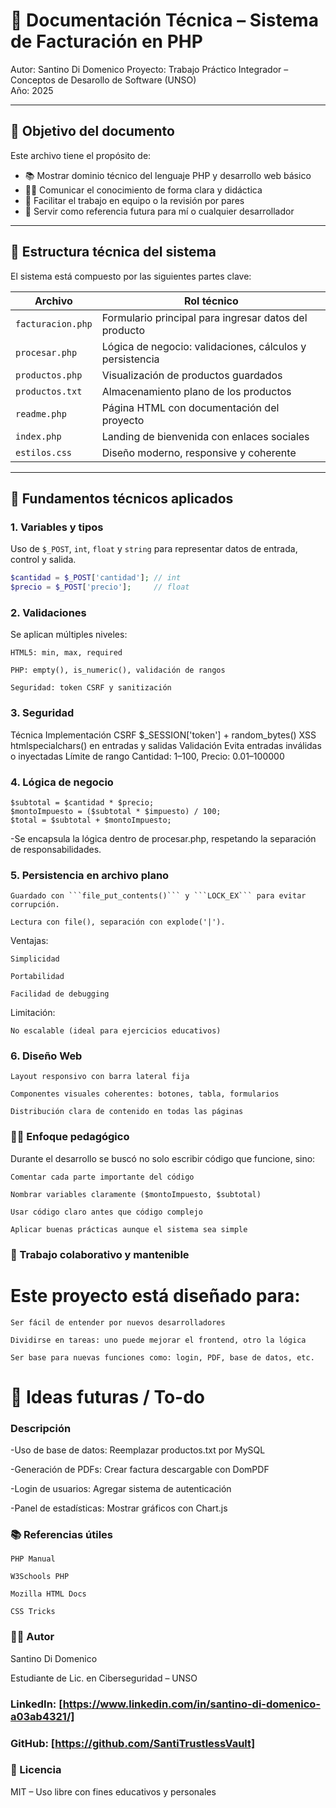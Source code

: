 # 🧠 Documentación Técnica – Sistema de Facturación en PHP

Autor: Santino Di Domenico
Proyecto: Trabajo Práctico Integrador – Conceptos de Desarollo de Software (UNSO)  
Año: 2025

---

## 🎯 Objetivo del documento

Este archivo tiene el propósito de:

- 📚 Mostrar dominio técnico del lenguaje PHP y desarrollo web básico
- 🧑‍🏫 Comunicar el conocimiento de forma clara y didáctica
- 🤝 Facilitar el trabajo en equipo o la revisión por pares
- 🔁 Servir como referencia futura para mí o cualquier desarrollador

---

## 🧩 Estructura técnica del sistema

El sistema está compuesto por las siguientes partes clave:

| Archivo         | Rol técnico                                               |
|----------------|------------------------------------------------------------|
| `facturacion.php` | Formulario principal para ingresar datos del producto     |
| `procesar.php`    | Lógica de negocio: validaciones, cálculos y persistencia |
| `productos.php`   | Visualización de productos guardados                     |
| `productos.txt`   | Almacenamiento plano de los productos                    |
| `readme.php`      | Página HTML con documentación del proyecto               |
| `index.php`       | Landing de bienvenida con enlaces sociales               |
| `estilos.css`     | Diseño moderno, responsive y coherente                   |

---

## 🧠 Fundamentos técnicos aplicados

### 1. Variables y tipos

Uso de `$_POST`, `int`, `float` y `string` para representar datos de entrada, control y salida.

```php
$cantidad = $_POST['cantidad']; // int
$precio = $_POST['precio'];     // float
```

### 2. Validaciones

Se aplican múltiples niveles:

    HTML5: min, max, required

    PHP: empty(), is_numeric(), validación de rangos

    Seguridad: token CSRF y sanitización

### 3. Seguridad

Técnica	        Implementación
CSRF	        $_SESSION['token'] + random_bytes()
XSS	            htmlspecialchars() en entradas y salidas
Validación	    Evita entradas inválidas o inyectadas
Límite de rango	Cantidad: 1–100, Precio: 0.01–100000

### 4. Lógica de negocio

```
$subtotal = $cantidad * $precio;
$montoImpuesto = ($subtotal * $impuesto) / 100;
$total = $subtotal + $montoImpuesto;
```

-Se encapsula la lógica dentro de procesar.php, respetando la separación de responsabilidades.

### 5. Persistencia en archivo plano

    Guardado con ```file_put_contents()``` y ```LOCK_EX``` para evitar corrupción.

    Lectura con file(), separación con explode('|').

Ventajas:

    Simplicidad

    Portabilidad

    Facilidad de debugging

Limitación:

    No escalable (ideal para ejercicios educativos)

### 6. Diseño Web

    Layout responsivo con barra lateral fija

    Componentes visuales coherentes: botones, tabla, formularios

    Distribución clara de contenido en todas las páginas

### 🧑‍🏫 Enfoque pedagógico

Durante el desarrollo se buscó no solo escribir código que funcione, sino:

    Comentar cada parte importante del código

    Nombrar variables claramente ($montoImpuesto, $subtotal)

    Usar código claro antes que código complejo

    Aplicar buenas prácticas aunque el sistema sea simple

### 🤝 Trabajo colaborativo y mantenible

# Este proyecto está diseñado para:

    Ser fácil de entender por nuevos desarrolladores

    Dividirse en tareas: uno puede mejorar el frontend, otro la lógica

    Ser base para nuevas funciones como: login, PDF, base de datos, etc.

# 🧭 Ideas futuras / To-do

### Descripción

-Uso de base de datos: Reemplazar productos.txt por MySQL

-Generación de PDFs: Crear factura descargable con DomPDF

-Login de usuarios: Agregar sistema de autenticación

-Panel de estadísticas: Mostrar gráficos con Chart.js

### 📚 Referencias útiles

    PHP Manual

    W3Schools PHP

    Mozilla HTML Docs

    CSS Tricks

### 👨‍💻 Autor

Santino Di Domenico

Estudiante de Lic. en Ciberseguridad – UNSO

### LinkedIn: [https://www.linkedin.com/in/santino-di-domenico-a03ab4321/]

### GitHub: [https://github.com/SantiTrustlessVault]

### 🧾 Licencia

MIT – Uso libre con fines educativos y personales
